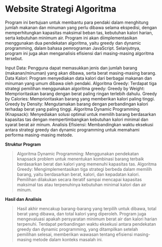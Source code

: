 # Website Strategi Algoritma

Program ini bertujuan untuk membantu para pendaki dalam menghitung jumlah makanan dan minuman yang perlu dibawa selama ekspedisi, dengan memperhitungkan kapasitas maksimal beban tas, kebutuhan kalori harian, serta kebutuhan minimum air. Program ini akan diimplementasikan menggunakan dua pendekatan algoritma, yaitu greedy dan dynamic programming, dalam bahasa pemrograman JavaScript. Selanjutnya, program ini juga akan menganalisis efisiensi dari masing-masing algoritma tersebut.


Input Data: Pengguna dapat memasukkan jenis dan jumlah barang (makanan/minuman) yang akan dibawa, serta berat masing-masing barang.
Data Kalori: Program menyediakan data kalori dari berbagai makanan dan minuman yang umum dibawa oleh pendaki.
Algoritma Greedy: Terdapat tiga strategi pemilihan menggunakan algoritma greedy:
    Greedy by Weight: Memprioritaskan barang dengan berat paling ringan terlebih dahulu.
    Greedy by Calories: Memprioritaskan barang yang memberikan kalori paling tinggi.
    Greedy by Density: Mengutamakan barang dengan perbandingan kalori terhadap berat yang paling tinggi.
Algoritma Dynamic Programming (Knapsack): Menyediakan solusi optimal untuk memilih barang berdasarkan kapasitas tas dengan mempertimbangkan kebutuhan kalori minimal dan syarat berat air minum.
Analisis Efisiensi: Membandingkan waktu eksekusi antara strategi greedy dan dynamic programming untuk memahami performa masing-masing metode.

**Struktur Program**
> Algoritma Dynamic Programming: Menggunakan pendekatan knapsack problem untuk menentukan kombinasi barang terbaik berdasarkan berat dan kalori yang memenuhi kapasitas tas.
> Algoritma Greedy: Mengimplementasikan tiga strategi berbeda dalam memilih barang, yaitu berdasarkan berat, kalori, dan kepadatan kalori. Pemilihan dilakukan secara iteratif sampai mencapai kapasitas maksimal tas atau terpenuhinya kebutuhan minimal kalori dan air minum.

**Hasil dan Analisis**
> Hasil akhir mencakup barang-barang yang terpilih untuk dibawa, total berat yang dibawa, dan total kalori yang diperoleh.
> Program juga mengevaluasi apakah persyaratan minimum berat air dan kalori harian terpenuhi.
> Terdapat perbandingan waktu eksekusi antara pendekatan greedy dan dynamic programming, yang ditampilkan setelah pemilihan selesai, memberikan wawasan tentang efisiensi masing-masing metode dalam konteks masalah ini.
